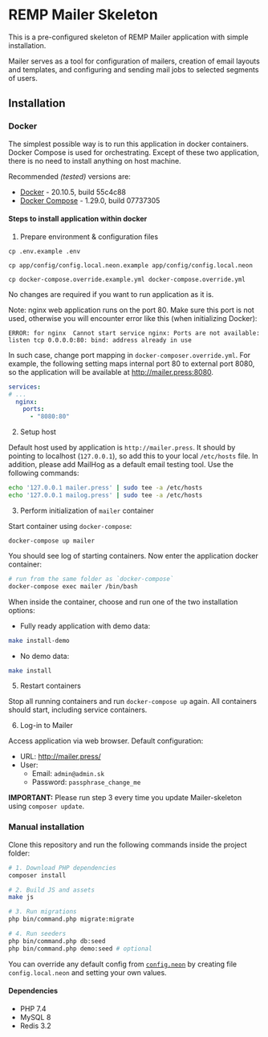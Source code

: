 # REMP Mailer Skeleton

This is a pre-configured skeleton of REMP Mailer application with simple installation.

Mailer serves as a tool for configuration of mailers, creation of email layouts and
templates, and configuring and sending mail jobs to selected segments of users.

## Installation

### Docker

The simplest possible way is to run this application in docker containers. Docker Compose is used for orchestrating. Except of these two application, there is no need to install anything on host machine.

Recommended _(tested)_ versions are:

- [Docker](https://www.docker.com/products/docker-engine) - 20.10.5, build 55c4c88
- [Docker Compose](https://docs.docker.com/compose/overview/) - 1.29.0, build 07737305

#### Steps to install application within docker

1. Prepare environment & configuration files
```
cp .env.example .env

cp app/config/config.local.neon.example app/config/config.local.neon

cp docker-compose.override.example.yml docker-compose.override.yml
```

No changes are required if you want to run application as it is.

Note: nginx web application runs on the port 80. Make sure this port is not used, otherwise you will encounter error like this (when initializing Docker):

```
ERROR: for nginx  Cannot start service nginx: Ports are not available: listen tcp 0.0.0.0:80: bind: address already in use
```

In such case, change port mapping in `docker-composer.override.yml`. For example, the following setting maps internal port 80 to external port 8080, so the application will be available at http://mailer.press:8080.
```yaml
services:
# ...
  nginx:
    ports:
      - "8080:80"
```




2. Setup host 

Default host used by application is `http://mailer.press`.
It should by pointing to localhost (`127.0.0.1`), so add this to your local `/etc/hosts` file. 
In addition, please add MailHog as a default email testing tool. Use the following commands: 



```bash
echo '127.0.0.1 mailer.press' | sudo tee -a /etc/hosts
echo '127.0.0.1 mailog.press' | sudo tee -a /etc/hosts
```

3. Perform initialization of `mailer` container

Start container using `docker-compose`:
```
docker-compose up mailer
```

You should see log of starting containers. Now enter the application docker container:

```bash
# run from the same folder as `docker-compose`
docker-compose exec mailer /bin/bash
```

When inside the container, choose and run one of the two installation options:

- Fully ready application with demo data:

```bash
make install-demo
```

- No demo data:

```bash
make install
```

5. Restart containers

Stop all running containers and run `docker-compose up` again. All containers should start, including service containers. 

6. Log-in to Mailer

Access application via web browser. Default configuration:

- URL: http://mailer.press/
- User:
    - Email: `admin@admin.sk`
    - Password: `passphrase_change_me`
    
**IMPORTANT:** Please run step 3 every time you update Mailer-skeleton using `composer update`.

### Manual installation

Clone this repository and run the following commands inside the project folder:

```bash
# 1. Download PHP dependencies
composer install

# 2. Build JS and assets
make js

# 3. Run migrations
php bin/command.php migrate:migrate

# 4. Run seeders
php bin/command.php db:seed
php bin/command.php demo:seed # optional
```

You can override any default config from
[`config.neon`](./app/config/config.neon) by creating file
`config.local.neon` and setting your own values.

#### Dependencies

- PHP 7.4
- MySQL 8
- Redis 3.2